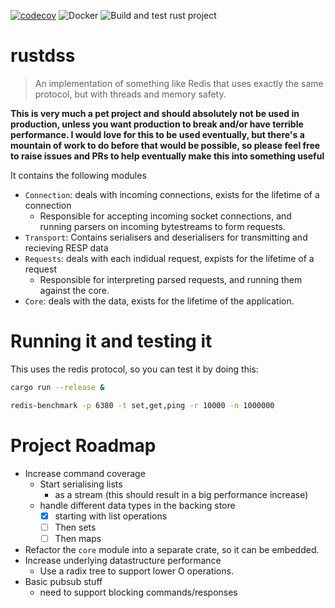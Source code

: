 [![codecov](https://codecov.io/gh/petereast/rustdss/branch/master/graph/badge.svg)](https://codecov.io/gh/petereast/rustdss)
![Docker](https://github.com/petereast/rustdss/workflows/Docker/badge.svg)
![Build and test rust project](https://github.com/petereast/rustdss/workflows/Build%20and%20test%20rust%20project/badge.svg)

# rustdss

> An implementation of something like Redis that uses exactly the same protocol, but with threads and memory safety.

**This is very much a pet project and should absolutely not be used in production, unless you want production to break and/or have terrible performance. I would love for this to be used eventually, but there's a mountain of work to do before that would be possible, so please feel free to raise issues and PRs to help eventually make this into something useful**

It contains the following modules
- `Connection`: deals with incoming connections, exists for the lifetime of a connection
  - Responsible for accepting incoming socket connections, and running parsers on incoming bytestreams to form requests.
- `Transport`: Contains serialisers and deserialisers for transmitting and recieving RESP data
- `Requests`: deals with each indidual request, expists for the lifetime of a request
  - Responsible for interpreting parsed requests, and running them against the core.
- `Core`: deals with the data, exists for the lifetime of the application.

# Running it and testing it
This uses the redis protocol, so you can test it by doing this:
```bash
cargo run --release &

redis-benchmark -p 6380 -t set,get,ping -r 10000 -n 1000000

```

# Project Roadmap
- Increase command coverage
  - Start serialising lists
    - as a stream (this should result in a big performance increase)
  - handle different data types in the backing store
    - [x] starting with list operations
    - [ ] Then sets
    - [ ] Then maps
- Refactor the `core` module into a separate crate, so it can be embedded.
- Increase underlying datastructure performance
  - Use a radix tree to support lower O operations.
- Basic pubsub stuff
  - need to support blocking commands/responses

